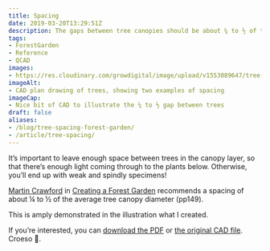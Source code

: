 ```yaml
---
title: Spacing
date: 2019-03-20T13:29:51Z
description: The gaps between tree canopies should be about ¼ to ½ of the average tree canopy diameter. This is to allow enough light to reach the understorey plants.
tags: 
- ForestGarden
- Reference
- QCAD
images: 
- https://res.cloudinary.com/growdigital/image/upload/v1553089647/tree-spacing.png
imageAlt: 
- CAD plan drawing of trees, showing two examples of spacing
imageCap:
- Nice bit of CAD to illustrate the ¼ to ½ gap between trees
draft: false
aliases:
- /blog/tree-spacing-forest-garden/
- /article/tree-spacing/
---
```


It’s important to leave enough space between trees in the canopy layer, so that there’s enough light coming through to the plants below. Otherwise, you’ll end up with weak and spindly specimens! 

[Martin Crawford](https://www.agroforestry.co.uk/about_us/) in [Creating a Forest Garden](https://www.agroforestry.co.uk/product/creating-a-forest-garden-2/) recommends a spacing of about ¼ to ½ of the average tree canopy diameter (pp149). 

This is amply demonstrated in the illustration what I created.

If you’re interested, you can [download the PDF](https://res.cloudinary.com/growdigital/image/upload/v1553089647/tree-spacing.pdf) or [the original CAD file](https://res.cloudinary.com/growdigital/raw/upload/v1553090012/tree-spacing.dxf). Croeso 🙂.
